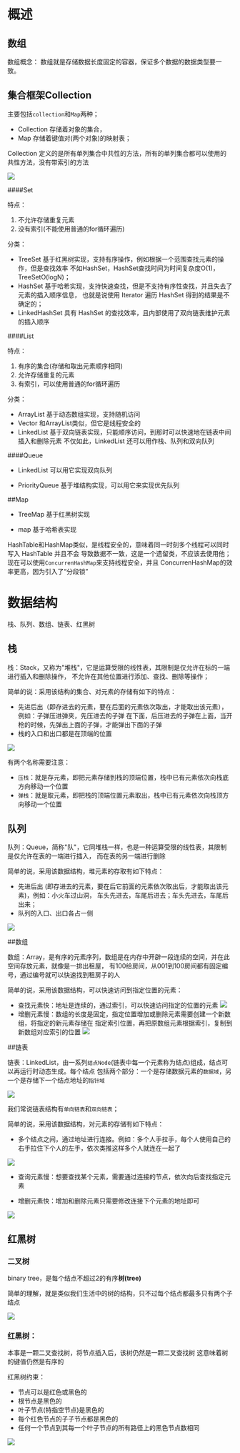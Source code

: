 # 概述
## 数组

数组概念： 数组就是存储数据长度固定的容器，保证多个数据的数据类型要一致。

## 集合框架Collection
  主要包括`collection`和`Map`两种；
 - Collection 存储着对象的集合，
 - Map 存储着键值对(两个对象)的映射表；
	
  Collection
定义的是所有单列集合中共性的方法，所有的单列集合都可以使用的共性方法，没有带索引的方法
	
![](img/01_集合框架介绍.bmp)

####Set
			
特点：
1) 不允许存储重复元素 
2) 没有索引(不能使用普通的for循环遍历)

分类：

-	TreeSet 基于红黑树实现，支持有序操作，例如根据一个范围查找元素的操作，但是查找效率
不如HashSet，HashSet查找时间为时间复杂度O(1)，TreeSetO(logN)；
- HashSet 基于哈希实现，支持快速查找，但是不支持有序性查找，并且失去了元素的插入顺序信息，
也就是说使用 Iterator 遍历 HashSet 得到的结果是不确定的；
- LinkedHashSet 具有 HashSet 的查找效率，且内部使用了双向链表维护元素的插入顺序

####List
			
特点：
1) 有序的集合(存储和取出元素顺序相同) 
2) 允许存储重复的元素 
3) 有索引，可以使用普通的for循环遍历

分类：					
- ArrayList 基于动态数组实现，支持随机访问
- Vector 和ArrayList类似，但它是线程安全的
- LinkedList 基于双向链表实现，只能顺序访问，到那时可以快速地在链表中间插入和删除元素
	不仅如此，LinkedList 还可以用作栈、队列和双向队列
		
####Queue
		
- LinkedList 可以用它实现双向队列
			
- PriorityQueue 基于堆结构实现，可以用它来实现优先队列
		
##Map
			
- TreeMap 基于红黑树实现
			
- map 基于哈希表实现
			
HashTable和HashMap类似，是线程安全的，意味着同一时刻多个线程可以同时写入 HashTable 并且不会
导致数据不一致，这是一个遗留类，不应该去使用他；现在可以使用`ConcurrenHashMap`来支持线程安全，并且
ConcurrenHashMap的效率更高，因为引入了“分段锁”

# 数据结构

栈、队列、数组、链表、红黑树
	
## 栈
	
栈：Stack，又称为"堆栈"，它是运算受限的线性表，其限制是仅允许在标的一端进行插入和删除操作，
不允许在其他位置进行添加、查找、删除等操作；

简单的说：采用该结构的集合、对元素的存储有如下的特点：
		
- 先进后出（即存进去的元素，要在后面的元素依次取出，才能取出该元素），例如：子弹压进弹夹，先压进去的子弹
			在下面，后压进去的子弹在上面，当开枪的时候，先弹出上面的子弹，才能弹出下面的子弹
- 栈的入口和出口都是在顶端的位置

![](img/堆栈.png)

有两个名称需要注意：
- `压栈`：就是存元素，即把元素存储到栈的顶端位置，栈中已有元素依次向栈底方向移动一个位置
- `弹栈`：就是取元素，即把栈的顶端位置元素取出，栈中已有元素依次向栈顶方向移动一个位置
	
## 队列
	
队列：Queue，简称"队"，它同堆栈一样，也是一种运算受限的线性表，其限制是仅允许在表的一端进行插入，
而在表的另一端进行删除

简单的说，采用该数据结构，堆元素的存取有如下特点：
			
- 先进后出 (即存进去的元素，要在后它前面的元素依次取出后，才能取出该元素)，例如：小火车过山洞，
车头先进去，车尾后进去；车头先进去，车尾后出来；
- 队列的入口、出口各占一侧

![](img/01_数据结构_栈&队列.bmp)
				
##数组
	
数组：Array，是有序的元素序列，数组是在内存中开辟一段连续的空间，并在此空间存放元素，就像是一排出租屋，
有100给房间，从001到100房间都有固定编号，通过编号就可以快速找到租房子的人

简单的说，采用该数据结构，可以快速访问到指定位置的元素：
		
- 查找元素快：地址是连续的，通过索引，可以快速访问指定的位置的元素
![](img/数组查询快.png)
- 增删元素慢：数组的长度是固定，指定位置增加或删除元素需要创建一个新数组，将指定的新元素存储在
指定索引位置，再把原数组元素根据索引，复制到新数组对应索引的位置
![](img/数组.png)
	
	
##链表
		
链表：LinkedList，由一系列`结点Node`(链表中每一个元素称为结点)组成，结点可以再运行时动态生成。每个结点
包括两个部分：一个是存储数据元素的`数据域`，另一个是存储下一个结点地址的`指针域`


![](img/单链表结构特点.png)

我们常说链表结构有`单向链表`和`双向链表`；

简单的说，采用该数据结构，对元素的存储有如下特点：
			
- 多个结点之间，通过地址进行连接。例如：多个人手拉手，每个人使用自己的右手拉住下个人的左手，依次类推这样多个人就连在一起了

![](img/单链表结构.png)

- 查询元素慢：想要查找某个元素，需要通过连接的节点，依次向后查找指定元素

- 增删元素快：增加和删除元素只需要修改连接下个元素的地址即可	
	
![](img/03_数据结构_链表.bmp)	

## 红黑树

### 二叉树
binary tree，是每个结点不超过2的有序**树(tree)**

简单的理解，就是类似我们生活中的树的结构，只不过每个结点都最多只有两个子结点

![](img/二叉树.bmp)

### 红黑树：
本事是一颗二叉查找树，将节点插入后，该树仍然是一颗二叉查找树
这意味着树的键值仍然是有序的

红黑树约束：
- 节点可以是红色或黑色的
- 根节点是黑色的
- 叶子节点(特指空节点)是黑色的
- 每个红色节点的子子节点都是黑色的
- 任何一个节点到其每一个叶子节点的所有路径上的黑色节点数相同

![](img/04_数据结构_红黑树.bmp)
	